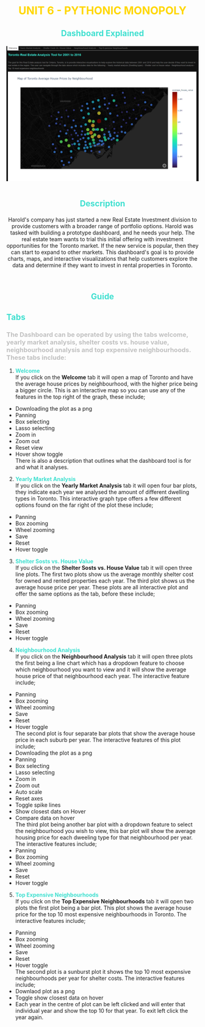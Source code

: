 # <p align="center"> <span style="color:gold">**UNIT 6 - PYTHONIC MONOPOLY**</span>
## <p align="center"> <span style="color:turquoise">**Dashboard Explained**</span>

<p align="center">
<img src="toronto_map.png"
     alt="Markdown Monster icon"
     style="float: left; margin-right: 10px;" />
<p>&nbsp;


## <p align="center"> <span style="color:turquoise">**Description**</span>

<p align="center"> Harold's company has just started a new Real Estate Investment division to provide customers with a broader range of portfolio options. Harold was tasked with building a prototype dashboard, and he needs your help. The real estate team wants to trial this initial offering with investment opportunities for the Toronto market. If the new service is popular, then they can start to expand to other markets.
This dashboard's goal is to provide charts, maps, and interactive visualizations that help customers explore the data and determine if they want to invest in rental properties in Toronto.

<p>&nbsp;

## <p align="center"> <span style="color:turquoise">**Guide**</span>
## <span style="color:turquoise">**Tabs** </span>
### <span style="color:silver">The Dashboard can be operated by using the tabs welcome, yearly market analysis, shelter costs vs. house value, neighbourhood analysis and top expensive neighbourhoods. These tabs include: </span>
1. <span style="color:turquoise"> **Welcome** </span>   
If you click on the **Welcome** tab it will open a map of Toronto and have the average house prices by neighbourhood, with the higher price being a bigger circle. This is an interactive map so you can use any of the features in the top right of the graph, these include; 
- Downloading the plot as a png 
- Panning
- Box selecting
- Lasso selecting
- Zoom in
- Zoom out
- Reset view
- Hover show toggle   
There is also a description that outlines what the dashboard tool is for and what it analyses.  

2. <span style="color:turquoise">**Yearly Market Analysis**  </span>   
If you click on the **Yearly Market Analysis** tab it will open four bar plots, they indicate each year we analysed the amount of different dwelling types in Toronto. This interactive graph type offers a few different options found on the far right of the plot these include; 
- Panning 
- Box zooming 
- Wheel zooming 
- Save 
- Reset 
- Hover toggle
3. <span style="color:turquoise">**Shelter Sosts vs. House Value**  </span>  
If you click on the **Shelter Sosts vs. House Value** tab it will open three line plots. The first two plots show us the average monthly shelter cost for owned and rented properties each year. The third plot shows us the average house price per year. These plots are all interactive plot and offer the same options as the tab, before these include; 
- Panning 
- Box zooming 
- Wheel zooming 
- Save 
- Reset 
- Hover toggle
4. <span style="color:turquoise">**Neighbourhood Analysis**  </span>   
If you click on the **Neighbourhood Analysis** tab it will open three plots the first being a line chart which has a dropdown feature to choose which neighbourhood you want to view and it will show the average house price of that neighbourhood each year. The interactive feature include; 
- Panning 
- Box zooming 
- Wheel zooming 
- Save 
- Reset 
- Hover toggle  
The second plot is four separate bar plots that show the average house price in each suburb per year. The interactive features of this plot include;
- Downloading the plot as a png 
- Panning
- Box selecting
- Lasso selecting
- Zoom in
- Zoom out
- Auto scale
- Reset axes
- Toggle spike lines
- Show closest dats on Hover 
- Compare data on hover  
The third plot being another bar plot with a dropdown feature to select the neighbourhood you wish to view, this bar plot will show the average housing price for each dweeling type for that neighbourhood per year. The interactive features include;
- Panning 
- Box zooming 
- Wheel zooming 
- Save 
- Reset 
- Hover toggle 
5. <span style="color:turquoise">**Top Expensive Neighbourhoods**  </span>   
If you click on the **Top Expensive Neighbourhoods** tab it will open two plots the first plot being a bar plot. This plot shows the average house price for the top 10 most expensive neighbourhoods in Toronto. The interactive features include;
- Panning 
- Box zooming 
- Wheel zooming 
- Save 
- Reset 
- Hover toggle  
The second plot is a sunburst plot it shows the top 10 most expensive neighbourhoods per year for shelter costs. The interactive features include;
- Downlaod plot as a png
- Toggle show closest data on hover
- Each year in the centre of plot can be left clicked and will enter that individual year and show the top 10 for that year. To exit left click the year again. 